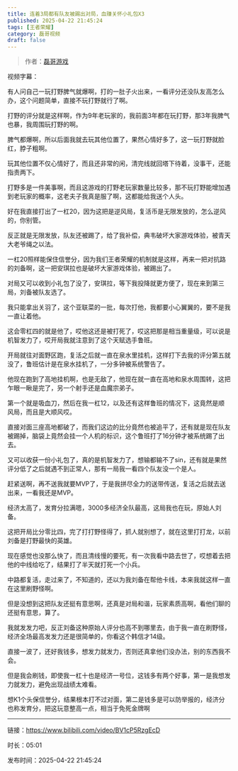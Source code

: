 ```yaml
---
title: 连着3局都有队友被踢出对局，血赚关怀小礼包X3
published: 2025-04-22 21:45:24
tags: [王者荣耀]
category: 磊哥视频
draft: false
---
```



> 作者：[磊哥游戏](https://space.bilibili.com/268941858?spm_id_from=333.788.upinfo.head.click)

视频字幕：

有人问自己一玩打野脾气就爆啊，打的一肚子火出来，一看评分还没队友高怎么办，这个问题简单，直接不玩打野就行了啊。

打野的评分就是这样啊，作为9年老玩家的，我前面3年都在玩打野，那3年我脾气也暴，我周围玩打野的啊。

脾气都爆啊，所以后面我就去玩其他位置了，果然心情好多了，这一玩打野就脸红，脖子粗啊。

玩其他位置不仅心情好了，而且还非常的闲，清完线就回塔下待着，没事干，还能指责两下。

打野多是一件美事啊，而且这游戏的打野老玩家数量比较多，那不玩打野能增加遇到老玩家的概率，这老夫子我真是服了啊，这都能给我送个人头。

好在我直接打出了一杠20，因为这把是逆风局，复活币是无限发放的，怎么逆风的，你别管。

反正就是无限发放，队友还被踢了，给了我补偿，典韦破坏大家游戏体验，被青天大老爷绳之以法。

一杠20照样能保住信誉分，因为我们王者荣耀的机制就是这样，再来一把对抗路的刘备啊，这一把安琪拉也是破坏大家游戏体验，被踢出了。

对局又可以收到小礼包了没了，安琪拉，等下我投降就更方便了，现在来到第三局，刘备被队友选了。

我只能拿出关羽了，这个亚联菜的一批，每次打他，我都要小心翼翼的，要不是我一直让着他。

这会零杠四的就是他了，哎他这还是被打死了，哎这把那是相当重量级，可以说是机智发力了，哎开局我就注意到了这个天赋选手鲁班。

开局就往对面野区跑，复活之后就一直在泉水里挂机，这样打下去我的评分第五就没了，鲁班估计是在泉水挂机了，一分多钟被系统警告了。

他现在跑到了高地挂机啊，也是无敌了，他现在就一直在高地和泉水周围转，这把乍眼一瞅是完了，另一个射手还是血魔宗弟子。

第一个就是吸血刀，然后在我一杠12，以及还有这样鲁班的情况下，这竟然是顺风局，而且是大顺风哎。

直接对面三座高地都破了，而我们这边的比分竟然也被追平了，还有就是现在队友被踢掉，脑袋上竟然会挂一个人机的标识，这个鲁班打了16分钟才被系统踢了出去。

又可以收获一份小礼包了，真的是机智发力了，想输都输不了sin，还有就是果然评分低了之后就遇不到正常人，那有一局我一看四个队友没一个是人。

赶紧送啊，再不送我就要MVP了，于是我拼尽全力的送带传送，复活之后就去送出来，一看我还是MVP。

经济太高了，发育分拉满嗯，3000多经济全队最高，这局我也在玩，原始人刘备。

这把开局比分零比四，完了打打野怪得了，抓人就别想了，就在这里打打龙，以前刘备是打野最快的英雄。

现在感觉也没那么快了，而且清线慢的要死，有一次我看中路去世了，哎想着去把他的中线给吃了，结果打了半天就打死一个小兵。

中路都复活，走过来了，不知道的，还以为我刘备在帮他卡线，本来我就这样一直在这里刷野怪啊。

但是没想到这把队友还挺有意思啊，还真是对局和谐，玩家素质高啊，看他们聊的还挺有意思，算了。

我就发发力吧，反正刘备这种原始人评分也高不到哪里去，由于我一直在刷野怪，经济全场最高发发力还是很简单的，你看这个韩信才14级。

直接一波了，还好我钱多，想发力就发力，否则还真拿他们没办法，别的东西我不会。

但是我会刷钱，即使我一杠十也是经济一号位，这钱多有两个好事，第一是我想发力就发力，避免出现战绩太难看。

想K1个头保信誉分，结果根本打不过对面，第二是钱多是可以防举报的，经济分也称发育分，把这玩意整高一点，相当于免死金牌啊

---

链接：https://www.bilibili.com/video/BV1cP5RzgEcD

时长：05:01

发布时间：2025-04-22 21:45:24
